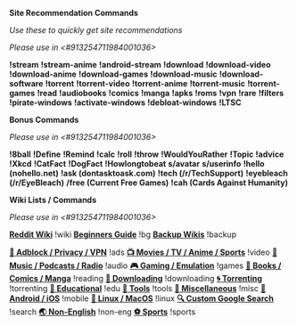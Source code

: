 __**Site Recommendation Commands**__

*Use these to quickly get site recommendations*

*Please use in <#913254711984001036>*

**!stream**
**!stream-anime**
**!android-stream**
**!download**
**!download-video**
**!download-anime**
**!download-games**
**!download-music**
**!download-software**
**!torrent**
**!torrent-video**
**!torrent-anime**
**!torrent-music**
**!torrent-games**
**!read**
**!audiobooks**
**!comics**
**!manga**
**!apks**
**!roms**
**!vpn**
**!rare**
**!filters**
**!pirate-windows**
**!activate-windows**
**!debloat-windows**
**!LTSC**

__**Bonus Commands**__

*Please use in <#913254711984001036>*

**!8ball**
**!Define**
**!Remind**
**!calc**
**!roll**
**!throw**
**!WouldYouRather**
**!Topic**
**!advice**
**!Xkcd**
**!CatFact**
**!DogFact**
**!Howlongtobeat**
**s/avatar**
**s/userinfo**
**!hello (nohello.net)**
**!ask (dontasktoask.com)**
**!tech (/r/TechSupport)**
**!eyebleach (/r/EyeBleach)**
**/free (Current Free Games)**
**!cah (Cards Against Humanity)**


**__Wiki Lists / Commands__**

*Please use in <#913254711984001036>*

**[Reddit Wiki](https://www.reddit.com/r/FREEMEDIAHECKYEAH/wiki/index)**
!wiki
**[Beginners Guide](https://rentry.org/Piracy-BG)**
!bg
**[Backup Wikis](https://www.reddit.com/r/FREEMEDIAHECKYEAH/wiki/backups)**
!backup

**[📛 Adblock / Privacy / VPN](https://www.reddit.com/r/FREEMEDIAHECKYEAH/wiki/adblock-vpn-privacy)**
!ads
**[📺 Movies / TV / Anime / Sports](https://www.reddit.com/r/FREEMEDIAHECKYEAH/wiki/video)**
!video
**[🎵 Music / Podcasts / Radio](https://www.reddit.com/r/FREEMEDIAHECKYEAH/wiki/audio)**
!audio
**[🎮 Gaming / Emulation](https://www.reddit.com/r/FREEMEDIAHECKYEAH/wiki/games)**
!games
**[📗 Books / Comics / Manga](https://www.reddit.com/r/FREEMEDIAHECKYEAH/wiki/reading)**
!reading
**[💾 Downloading](https://www.reddit.com/r/FREEMEDIAHECKYEAH/wiki/download)**
!downloading
**[🌀 Torrenting](https://www.reddit.com/r/FREEMEDIAHECKYEAH/wiki/torrent)**
!torrenting
**[🧠 Educational](https://www.reddit.com/r/FREEMEDIAHECKYEAH/wiki/edu)**
!edu
**[🔧 Tools](https://www.reddit.com/r/FREEMEDIAHECKYEAH/wiki/tools-misc)**
!tools
**[📂 Miscellaneous](https://www.reddit.com/r/FREEMEDIAHECKYEAH/wiki/misc)**
!misc
**[📱 Android / iOS](https://www.reddit.com/r/FREEMEDIAHECKYEAH/wiki/android)**
!mobile
**[🐧 Linux / MacOS](https://www.reddit.com/r/FREEMEDIAHECKYEAH/wiki/linux)**
!linux
**[🔍 Custom Google Search](https://www.reddit.com/r/FREEMEDIAHECKYEAH/wiki/tools-misc#wiki_.25B7_search_tools)**
!search
**[:earth_asia: Non-English](https://www.reddit.com/r/FREEMEDIAHECKYEAH/wiki/non-eng)**
!non-eng
**[⚽ Sports](https://www.reddit.com/r/FREEMEDIAHECKYEAH/wiki/video#wiki_.25B7_sports_streaming)**
!sports